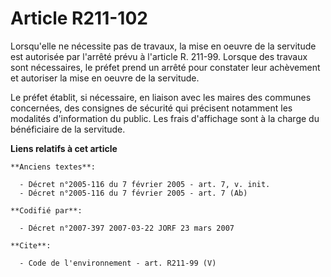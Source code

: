 # Article R211-102

Lorsqu'elle ne nécessite pas de travaux, la mise en oeuvre de la servitude est autorisée par l'arrêté prévu à l'article R.
211-99. Lorsque des travaux sont nécessaires, le préfet prend un arrêté pour constater leur achèvement et autoriser la mise
en oeuvre de la servitude. 

Le préfet établit, si nécessaire, en liaison avec les maires des communes concernées, des consignes de sécurité qui précisent
notamment les modalités d'information du public. Les frais d'affichage sont à la charge du bénéficiaire de la servitude.

**Liens relatifs à cet article**

	**Anciens textes**:

	  - Décret n°2005-116 du 7 février 2005 - art. 7, v. init.
	  - Décret n°2005-116 du 7 février 2005 - art. 7 (Ab)

	**Codifié par**:

	  - Décret n°2007-397 2007-03-22 JORF 23 mars 2007

	**Cite**:

	  - Code de l'environnement - art. R211-99 (V)
